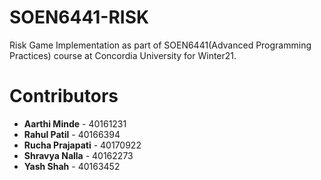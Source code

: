 # SOEN6441-RISK

Risk Game Implementation as part of SOEN6441(Advanced Programming Practices) course at Concordia University for Winter21.

# Contributors

* **Aarthi Minde** - 40161231
* **Rahul Patil** - 40166394
* **Rucha Prajapati** - 40170922
* **Shravya Nalla** - 40162273
* **Yash Shah** - 40163452
